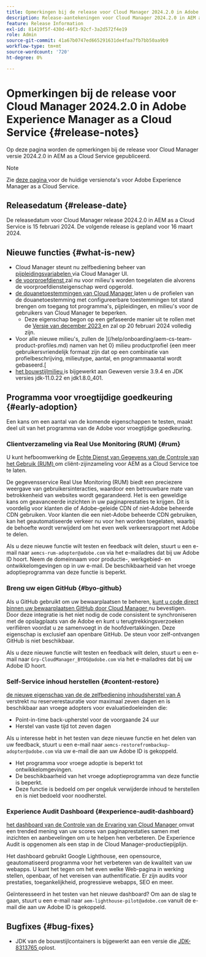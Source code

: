 ```yaml
---
title: Opmerkingen bij de release voor Cloud Manager 2024.2.0 in Adobe Experience Manager as a Cloud Service
description: Release-aantekeningen voor Cloud Manager 2024.2.0 in AEM as a Cloud Service.
feature: Release Information
exl-id: 81419f5f-430d-46f3-92cf-3a2d572f4e19
role: Admin
source-git-commit: 41a67b0747ed665291631de4faa7fb7bb50aa9b9
workflow-type: tm+mt
source-wordcount: '720'
ht-degree: 0%

---
```


# Opmerkingen bij de release voor Cloud Manager 2024.2.0 in Adobe Experience Manager as a Cloud Service {#release-notes}

Op deze pagina worden de opmerkingen bij de release voor Cloud Manager versie 2024.2.0 in AEM as a Cloud Service gepubliceerd.

>[!NOTE]
>
>Zie [ deze pagina ](/help/release-notes/release-notes-cloud/release-notes-current.md) voor de huidige versienota&#39;s voor Adobe Experience Manager as a Cloud Service.

## Releasedatum {#release-date}

De releasedatum voor Cloud Manager release 2024.2.0 in AEM as a Cloud Service is 15 februari 2024. De volgende release is gepland voor 16 maart 2024.

## Nieuwe functies {#what-is-new}

* Cloud Manager steunt nu zelfbediening beheer van [ pijpleidingsvariabelen ](/help/implementing/cloud-manager/configuring-pipelines/pipeline-variables.md) via Cloud Manager UI.
* [ de voorproefdienst ](/help/implementing/cloud-manager/manage-environments.md#access-preview-sevice) zal nu voor milieu&#39;s worden toegelaten die alvorens de voorproefdiensteigenschap werd opgerold.
* [ de douanetoestemmingen van Cloud Manager ](/help/implementing/cloud-manager/custom-permissions.md) laten u de profielen van de douanetoestemming met configureerbare toestemmingen tot stand brengen om toegang tot programma&#39;s, pijpleidingen, en milieu&#39;s voor de gebruikers van Cloud Manager te beperken.
   * Deze eigenschap begon op een gefaseerde manier uit te rollen met de [ Versie van december 2023 ](/help/implementing/cloud-manager/release-notes/2023/2023-12-0.md) en zal op 20 februari 2024 volledig zijn.
* Voor alle nieuwe milieu&#39;s, zullen de ](/help/onboarding/aem-cs-team-product-profiles.md) namen van het 0} milieu productprofiel {een meer gebruikersvriendelijk formaat zijn dat op een combinatie van profielbeschrijving, milieutype, aantal, en programmaaantal wordt gebaseerd.[
* [ het bouwstijlmilieu ](/help/implementing/cloud-manager/getting-access-to-aem-in-cloud/build-environment-details.md) is bijgewerkt aan Geweven versie 3.9.4 en JDK versies jdk-11.0.22 en jdk1.8.0_401.

## Programma voor vroegtijdige goedkeuring {#early-adoption}

Een kans om een aantal van de komende eigenschappen te testen, maakt deel uit van het programma van de Adobe voor vroegtijdige goedkeuring.

### Clientverzameling via Real Use Monitoring (RUM) {#rum}

U kunt hefboomwerking de [ Echte Dienst van Gegevens van de Controle van het Gebruik (RUM) ](/help/implementing/cloud-manager/content-requests.md#cliendside-collection) om cliënt-zijinzameling voor AEM as a Cloud Service toe te laten.

De gegevensservice Real Use Monitoring (RUM) biedt een preciezere weergave van gebruikersinteracties, waardoor een betrouwbare mate van betrokkenheid van websites wordt gegarandeerd. Het is een geweldige kans om geavanceerde inzichten in uw paginaprestaties te krijgen. Dit is voordelig voor klanten die of Adobe-geleide CDN of niet-Adobe beheerde CDN gebruiken. Voor klanten die een niet-Adobe beheerde CDN gebruiken, kan het geautomatiseerde verkeer nu voor hen worden toegelaten, waarbij de behoefte wordt verwijderd om het even welk verkeersrapport met Adobe te delen.

Als u deze nieuwe functie wilt testen en feedback wilt delen, stuurt u een e-mail naar `aemcs-rum-adopter@adobe.com` via het e-mailadres dat bij uw Adobe ID hoort. Neem de domeinnaam voor productie-, werkgebied- en ontwikkelomgevingen op in uw e-mail.  De beschikbaarheid van het vroege adoptieprogramma van deze functie is beperkt.

### Breng uw eigen GitHub {#byo-github}

Als u GitHub gebruikt om uw bewaarplaatsen te beheren, [ kunt u code direct binnen uw bewaarplaatsen GitHub door Cloud Manager ](/help/implementing/cloud-manager/managing-code/private-repositories.md) nu bevestigen. Door deze integratie is het niet nodig de code consistent te synchroniseren met de opslagplaats van de Adobe en kunt u terugtrekkingsverzoeken verifiëren voordat u ze samenvoegt in de hoofdvertakkingen. Deze eigenschap is exclusief aan openbare GitHub. De steun voor zelf-ontvangen GitHub is niet beschikbaar.

Als u deze nieuwe functie wilt testen en feedback wilt delen, stuurt u een e-mail naar `Grp-CloudManager_BYOG@adobe.com` via het e-mailadres dat bij uw Adobe ID hoort.

### Self-Service inhoud herstellen {#content-restore}

[ de nieuwe eigenschap van de de zelfbediening inhoudsherstel van A ](/help/operations/restore.md) verstrekt nu reserverestauratie voor maximaal zeven dagen en is beschikbaar aan vroege adopters voor evaluatiedoeleinden die:

* Point-in-time back-upherstel voor de voorgaande 24 uur
* Herstel van vaste tijd tot zeven dagen

Als u interesse hebt in het testen van deze nieuwe functie en het delen van uw feedback, stuurt u een e-mail naar `aemcs-restorefrombackup-adopter@adobe.com` via uw e-mail die aan uw Adobe ID is gekoppeld.

* Het programma voor vroege adoptie is beperkt tot ontwikkelomgevingen.
* De beschikbaarheid van het vroege adoptieprogramma van deze functie is beperkt.
* Deze functie is bedoeld om per ongeluk verwijderde inhoud te herstellen en is niet bedoeld voor noodherstel.

### Experience Audit Dashboard {#experience-audit-dashboard}

[ het dashboard van de Controle van de Ervaring van Cloud Manager ](/help/implementing/cloud-manager/experience-audit-dashboard.md) omvat een trended mening van uw scores van paginaprestaties samen met inzichten en aanbevelingen om u te helpen hen verbeteren. De Experience Audit is opgenomen als een stap in de Cloud Manager-productiepijplijn.

Het dashboard gebruikt Google Lighthouse, een opensource, geautomatiseerd programma voor het verbeteren van de kwaliteit van uw webapps. U kunt het tegen om het even welke Web-pagina in werking stellen, openbaar, of het vereisen van authentificatie. Er zijn audits voor prestaties, toegankelijkheid, progressieve webapps, SEO en meer.

Geïnteresseerd in het testen van het nieuwe dashboard? Om aan de slag te gaan, stuurt u een e-mail naar `aem-lighthouse-pilot@adobe.com` vanuit de e-mail die aan uw Adobe ID is gekoppeld.

## Bugfixes {#bug-fixes}

* JDK van de bouwstijlcontainers is bijgewerkt aan een versie die [ JDK-8313765 ](https://bugs.openjdk.org/browse/JDK-8313765) oplost.
